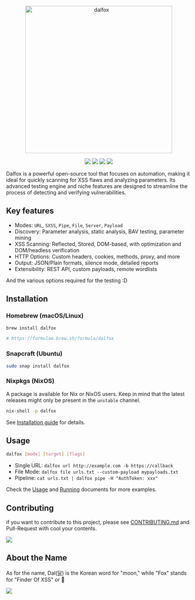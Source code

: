 <div align="center">
  <br>
  <img src="docs/images/logo.png" alt="dalfox" width="400px;">
</div>
<p align="center">
  <a href="https://github.com/hahwul/dalfox/releases/latest"><img src="https://img.shields.io/github/v/release/hahwul/dalfox?style=for-the-badge&logoColor=%2330365e&label=dalfox&labelColor=%2330365e&color=%2330365e"></a>
  <a href="https://dalfox.hahwul.com/page/overview/"><img src="https://img.shields.io/badge/documents---.svg?style=for-the-badge&labelColor=%2330365e&color=%2330365e"></a>
  <a href="https://x.com/intent/follow?screen_name=hahwul"><img src="https://img.shields.io/twitter/follow/hahwul?style=for-the-badge&logo=x&labelColor=%2330365e&color=%2330365e"></a>
  <a href="https://github.com/hahwul/dalfox/blob/main/CONTRIBUTING.md"><img src="https://img.shields.io/badge/contributions-welcome-brightgreen.svg?style=for-the-badge&labelColor=%2330365e&color=%2330365e"></a>
</p>

Dalfox is a powerful open-source tool that focuses on automation, making it ideal for quickly scanning for XSS flaws and analyzing parameters. Its advanced testing engine and niche features are designed to streamline the process of detecting and verifying vulnerabilities.

## Key features

* Modes: `URL`, `SXSS`, `Pipe`, `File`, `Server`, `Payload`
* Discovery: Parameter analysis, static analysis, BAV testing, parameter mining
* XSS Scanning: Reflected, Stored, DOM-based, with optimization and DOM/headless verification
* HTTP Options: Custom headers, cookies, methods, proxy, and more
* Output: JSON/Plain formats, silence mode, detailed reports
* Extensibility: REST API, custom payloads, remote wordlists

And the various options required for the testing :D

## Installation
### Homebrew (macOS/Linux)
```bash
brew install dalfox

# https://formulae.brew.sh/formula/dalfox
```

### Snapcraft (Ubuntu)
```bash
sudo snap install dalfox
```

### Nixpkgs (NixOS)

A package is available for Nix or NixOS users. Keep in mind that the latest releases might only
be present in the `unstable` channel.

```bash
nix-shell -p dalfox
```

See [Installation guide](https://dalfox.hahwul.com/docs/installation/) for details.

## Usage
```bash
dalfox [mode] [target] [flags]
```

* Single URL: `dalfox url http://example.com -b https://callback`
* File Mode: `dalfox file urls.txt --custom-payload mypayloads.txt`
* Pipeline: `cat urls.txt | dalfox pipe -H "AuthToken: xxx"`

Check the [Usage](https://dalfox.hahwul.com/page/usage/) and [Running](https://dalfox.hahwul.com/page/running/) documents for more examples.

## Contributing
if you want to contribute to this project, please see [CONTRIBUTING.md](https://github.com/hahwul/dalfox/blob/main/CONTRIBUTING.md) and Pull-Request with cool your contents.

[![](/CONTRIBUTORS.svg)](https://github.com/hahwul/dalfox/graphs/contributors)

## About the Name
As for the name, Dal([달](https://en.wiktionary.org/wiki/달)) is the Korean word for "moon," while "Fox" stands for "Finder Of XSS" or 🦊

![](docs/images/illust.jpg)
